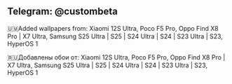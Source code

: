 Telegram: @custombeta
-------------------------------------------
🇺🇲Added wallpapers from: Xiaomi 12S Ultra, Poco F5 Pro, Oppo Find X8 Pro | X7 Ultra, Samsung S25 Ultra | S25 | S24 Ultra | S24 | S23 Ultra | S23, HyperOS 1

🇷🇺Добавлены обои от: Xiaomi 12S Ultra, Poco F5 Pro, Oppo Find X8 Pro | X7 Ultra, Samsung S25 Ultra | S25 | S24 Ultra | S24 | S23 Ultra | S23, HyperOS 1
